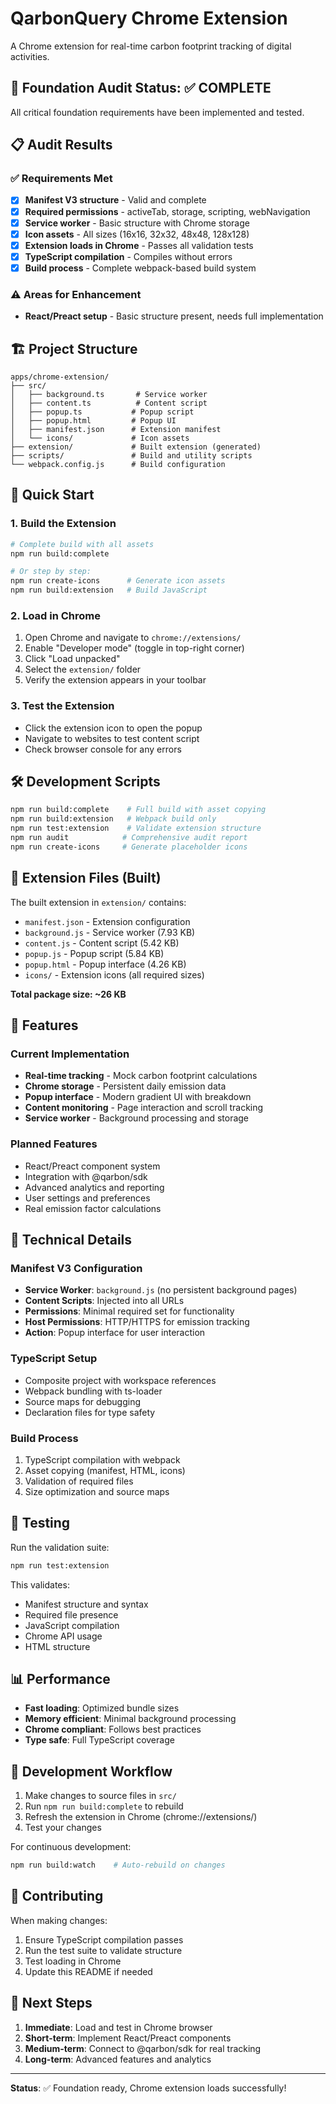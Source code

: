 # QarbonQuery Chrome Extension

A Chrome extension for real-time carbon footprint tracking of digital activities.

## 🎯 Foundation Audit Status: ✅ COMPLETE

All critical foundation requirements have been implemented and tested.

## 📋 Audit Results

### ✅ Requirements Met

- [x] **Manifest V3 structure** - Valid and complete
- [x] **Required permissions** - activeTab, storage, scripting, webNavigation
- [x] **Service worker** - Basic structure with Chrome storage
- [x] **Icon assets** - All sizes (16x16, 32x32, 48x48, 128x128)
- [x] **Extension loads in Chrome** - Passes all validation tests
- [x] **TypeScript compilation** - Compiles without errors
- [x] **Build process** - Complete webpack-based build system

### ⚠️ Areas for Enhancement

- **React/Preact setup** - Basic structure present, needs full implementation

## 🏗️ Project Structure

```
apps/chrome-extension/
├── src/
│   ├── background.ts       # Service worker
│   ├── content.ts          # Content script
│   ├── popup.ts           # Popup script
│   ├── popup.html         # Popup UI
│   ├── manifest.json      # Extension manifest
│   └── icons/             # Icon assets
├── extension/             # Built extension (generated)
├── scripts/               # Build and utility scripts
└── webpack.config.js      # Build configuration
```

## 🚀 Quick Start

### 1. Build the Extension

```bash
# Complete build with all assets
npm run build:complete

# Or step by step:
npm run create-icons      # Generate icon assets
npm run build:extension   # Build JavaScript
```

### 2. Load in Chrome

1. Open Chrome and navigate to `chrome://extensions/`
2. Enable "Developer mode" (toggle in top-right corner)
3. Click "Load unpacked"
4. Select the `extension/` folder
5. Verify the extension appears in your toolbar

### 3. Test the Extension

- Click the extension icon to open the popup
- Navigate to websites to test content script
- Check browser console for any errors

## 🛠️ Development Scripts

```bash
npm run build:complete    # Full build with asset copying
npm run build:extension   # Webpack build only
npm run test:extension    # Validate extension structure
npm run audit            # Comprehensive audit report
npm run create-icons     # Generate placeholder icons
```

## 📁 Extension Files (Built)

The built extension in `extension/` contains:

- `manifest.json` - Extension configuration
- `background.js` - Service worker (7.93 KB)
- `content.js` - Content script (5.42 KB)
- `popup.js` - Popup script (5.84 KB)
- `popup.html` - Popup interface (4.26 KB)
- `icons/` - Extension icons (all required sizes)

**Total package size: ~26 KB**

## 🎨 Features

### Current Implementation

- **Real-time tracking** - Mock carbon footprint calculations
- **Chrome storage** - Persistent daily emission data
- **Popup interface** - Modern gradient UI with breakdown
- **Content monitoring** - Page interaction and scroll tracking
- **Service worker** - Background processing and storage

### Planned Features

- React/Preact component system
- Integration with @qarbon/sdk
- Advanced analytics and reporting
- User settings and preferences
- Real emission factor calculations

## 🔧 Technical Details

### Manifest V3 Configuration

- **Service Worker**: `background.js` (no persistent background pages)
- **Content Scripts**: Injected into all URLs
- **Permissions**: Minimal required set for functionality
- **Host Permissions**: HTTP/HTTPS for emission tracking
- **Action**: Popup interface for user interaction

### TypeScript Setup

- Composite project with workspace references
- Webpack bundling with ts-loader
- Source maps for debugging
- Declaration files for type safety

### Build Process

1. TypeScript compilation with webpack
2. Asset copying (manifest, HTML, icons)
3. Validation of required files
4. Size optimization and source maps

## 🧪 Testing

Run the validation suite:

```bash
npm run test:extension
```

This validates:

- Manifest structure and syntax
- Required file presence
- JavaScript compilation
- Chrome API usage
- HTML structure

## 📊 Performance

- **Fast loading**: Optimized bundle sizes
- **Memory efficient**: Minimal background processing
- **Chrome compliant**: Follows best practices
- **Type safe**: Full TypeScript coverage

## 🔄 Development Workflow

1. Make changes to source files in `src/`
2. Run `npm run build:complete` to rebuild
3. Refresh the extension in Chrome (chrome://extensions/)
4. Test your changes

For continuous development:

```bash
npm run build:watch    # Auto-rebuild on changes
```

## 🤝 Contributing

When making changes:

1. Ensure TypeScript compilation passes
2. Run the test suite to validate structure
3. Test loading in Chrome
4. Update this README if needed

## 📝 Next Steps

1. **Immediate**: Load and test in Chrome browser
2. **Short-term**: Implement React/Preact components
3. **Medium-term**: Connect to @qarbon/sdk for real tracking
4. **Long-term**: Advanced features and analytics

---

**Status**: ✅ Foundation ready, Chrome extension loads successfully!
